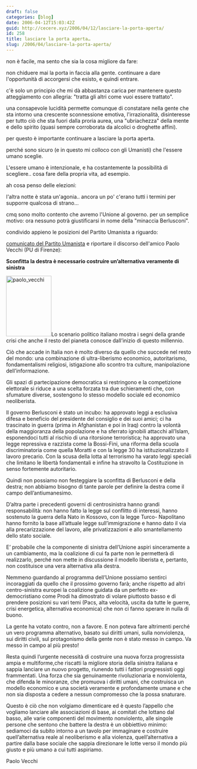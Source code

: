 ```yaml
---
draft: false
categories: [blog]
date: 2006-04-12T15:03:42Z
guid: http://cecere.xyz/2006/04/12/lasciare-la-porta-aperta/
id: 258
title: lasciare la porta aperta…
slug: /2006/04/lasciare-la-porta-aperta/
---
```


non è facile, ma sento che sia la cosa migliore da fare:

non chiduere mai la porta in faccia alla gente. continuare a dare l'opportunità di accorgersi che esisto, e quindi entrare.

c'è solo un principio che mi dà abbastanza carica per mantenere questo atteggiamento con allegria: "tratta gli altri come vuoi essere trattato".

una consapevole lucidità permette comunque di constatare nella gente che sta intorno una crescente sconnessione emotiva, l'irrazionalità, disinteresse per tutto ciò che sta fuori dalla proria aurea, una "ubriachezza" della mente e dello spirito (quasi sempre corroborata da alcolici o droghette affini).

per questo è importante continuare a lasciare la porta aperta.
  
perché sono sicuro (e in questo mi colloco con gli Umanisti) che l'essere umano sceglie.
  
L'essere umano è intenzionale, e ha costantemente la possibilità di scegliere.. cosa fare della propria vita, ad esempio.

ah cosa penso delle elezioni:
  
l'altra notte è stata un'agonia.. ancora un po' c'erano tutti i termini per supporre qualcosa di strano…
  
cmq sono molto contento che avremo l'Unione al governo. per un semplice motivo: ora nessuno potrà giustificarsi in nome della "minaccia Berlusconi".
  
condivido appieno le posizioni del Partito Umanista a riguardo:
  
<a href="http://www.partitoumanista.it/index.php?option=com_content&task=view&id=199&Itemid=0" target="_blank">comunicato del Partito Umanista</a> e riportare il discorso dell'amico Paolo Vecchi (PU di Firenze):

**Sconfitta la destra è necessario costruire un’alternativa veramente di sinistra**

<img src="http://cecere.xyz/wp-content/uploads/sites/3/2006/04/paolo_vecchi.jpg" alt="paolo_vecchi" width="123" height="164" class="alignleft size-full wp-image-5486" />Lo scenario politico italiano mostra i segni della grande crisi che anche il resto del pianeta conosce dall’inizio di questo millennio.
  
Ciò che accade in Italia non è molto diverso da quello che succede nel resto del mondo: una combinazione di ultra-liberismo economico, autoritarismo, fondamentalismi religiosi, istigazione allo scontro tra culture, manipolazione dell’informazione.
  
Gli spazi di partecipazione democratica si restringono e la competizione elettorale si riduce a una scelta forzata tra due schieramenti che, con sfumature diverse, sostengono lo stesso modello sociale ed economico neoliberista.
  
Il governo Berlusconi è stato un incubo: ha approvato leggi a esclusiva difesa e beneficio del presidente del consiglio e dei suoi amici; ci ha trascinato in guerra (prima in Afghanistan e poi in Iraq) contro la volontà della maggioranza della popolazione e ha sferrato ignobili attacchi all’Islam, esponendoci tutti al rischio di una ritorsione terroristica; ha approvato una legge repressiva e razzista come la Bossi-Fini, una riforma della scuola discriminatoria come quella Moratti e con la legge 30 ha istituzionalizzato il lavoro precario. Con la scusa della lotta al terrorismo ha varato leggi speciali che limitano le libertà fondamentali e infine ha stravolto la Costituzione in senso fortemente autoritario.
  
Quindi non possiamo non festeggiare la sconfitta di Berlusconi e della destra; non abbiamo bisogno di tante parole per definire la destra come il campo dell’antiumanesimo.
  
D’altra parte i precedenti governi di centrosinistra hanno grandi responsabilità: non hanno fatto la legge sul conflitto di interessi, hanno sostenuto la guerra della Nato in Kossovo, con la legge Turco- Napolitano hanno fornito la base all’attuale legge sull’immigrazione e hanno dato il via alla precarizzazione del lavoro, alle privatizzazioni e allo smantellamento dello stato sociale.
  
E’ probabile che la componente di sinistra dell’Unione aspiri sinceramente a un cambiamento, ma la coalizione di cui fa parte non le permetterà di realizzarlo, perché non mette in discussione il modello liberista e, pertanto, non costituisce una vera alternativa alla destra.
  
Nemmeno guardando al programma dell’Unione possiamo sentirci incoraggiati da quello che il prossimo governo farà; anche rispetto ad altri centro-sinistra europei la coalizione guidata da un perfetto ex-democristiano come Prodi ha dimostrato di volare piuttosto basso e di prendere posizioni su vari temi (Pacs, alta velocità, uscita da tutte le guerre, crisi energetica, alternativa economica) che non ci fanno sperare in nulla di buono.
  
La gente ha votato contro, non a favore. E non poteva fare altrimenti perché un vero programma alternativo, basato sui diritti umani, sulla nonviolenza, sui diritti civili, sul protagonismo della gente non è stato messo in campo. Va messo in campo al più presto!
  
Resta quindi l’urgente necessità di costruire una nuova forza progressista ampia e multiforme,che riscatti la migliore storia della sinistra italiana e sappia lanciare un nuovo progetto, riunendo tutti i fattori progressisti oggi frammentati. Una forza che sia genuinamente rivoluzionaria e nonviolenta, che difenda le minoranze, che promuova i diritti umani, che costruisca un modello economico e una società veramente e profondamente umane e che non sia disposta a cedere a nessun compromesso che la possa snaturare.
  
Questo è ciò che non volgiamo dimenticare ed è questo l’appello che vogliamo lanciare alle associazioni di base, ai comitati che lottano dal basso, alle varie componenti del movimento nonviolento, alle singole persone che sentono che battere la destra è un obbiettivo minimo: sediamoci da subito intorno a un tavolo per immaginare e costruire quell’alternativa reale al neoliberismo e alla violenza, quell’alternativa a partire dalla base sociale che sappia direzionare le lotte verso il mondo più giusto e più umano a cui tutti aspiriamo.

Paolo Vecchi
